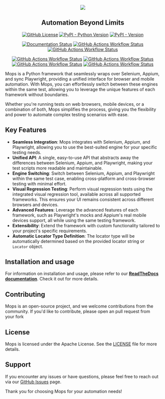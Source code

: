 <p align="center">
  <a href="https://mops.readthedocs.io"><img src="https://raw.githubusercontent.com/CustomEnv/mops/main/docs/source/_static/preview.png"></a>
</p>

<h2 align="center">Automation Beyond Limits</h2>

<p align="center">
    <a href="https://github.com/CustomEnv/mops/blob/master/LICENSE"><img alt="GitHub License" src="https://img.shields.io/github/license/CustomEnv/mops?logo=github&color=%234F2684&labelColor=%232E353B"></a>
    <a href="https://pypi.org/project/mops/"><img alt="PyPI - Python Version" src="https://img.shields.io/pypi/pyversions/mops?logo=pypi&labelColor=%232E353B"></a>
    <a href="https://pypi.org/project/mops/"><img alt="PyPI - Version" src="https://img.shields.io/pypi/v/mops?logo=pypi&labelColor=%232E353B"></a>
</p> 

<p align="center">
    <a href="https://mops.readthedocs.io"><img alt="Documentation Status" src="https://img.shields.io/readthedocs/mops?logo=readthedocs&labelColor=%232E353B&label=docs"></a>
    <a href="https://github.com/CustomEnv/mops/actions/workflows/static_tests.yml"><img alt="GitHub Actions Workflow Status" src="https://img.shields.io/github/actions/workflow/status/CustomEnv/mops/static_tests.yml?branch=master&logo=github&label=Unit%20Tests&labelColor=%232E353B"></a>
    <a href="https://github.com/CustomEnv/mops/actions/workflows/playwright_tests.yml"><img alt="GitHub Actions Workflow Status" src="https://img.shields.io/github/actions/workflow/status/CustomEnv/mops/playwright_tests.yml?branch=master&logo=github&label=Playwright%20Tests&labelColor=%232E353B"></a>
</p> 

<p align="center">
    <a href="https://github.com/CustomEnv/mops/actions/workflows/selenium_tests.yml"><img alt="GitHub Actions Workflow Status" src="https://img.shields.io/github/actions/workflow/status/CustomEnv/mops/selenium_tests.yml?branch=master&logo=github&label=Selenium%20Tests&labelColor=%232E353B"></a>
    <a href="https://github.com/CustomEnv/mops/actions/workflows/selenium_safari_tests.yml"><img alt="GitHub Actions Workflow Status" src="https://img.shields.io/github/actions/workflow/status/CustomEnv/mops/selenium_safari_tests.yml?branch=master&logo=github&label=Selenium%20Safari%20Tests&labelColor=%232E353B"></a>
    <a href="https://github.com/CustomEnv/mops/actions/workflows/appium_android_tests.yml"><img alt="GitHub Actions Workflow Status" src="https://img.shields.io/github/actions/workflow/status/CustomEnv/mops/appium_android_tests.yml?branch=master&logo=github&label=Android%20Tests&labelColor=%232E353B"></a>
    <a href="https://github.com/CustomEnv/mops/actions/workflows/appium_ios_tests.yml"><img alt="GitHub Actions Workflow Status" src="https://img.shields.io/github/actions/workflow/status/CustomEnv/mops/appium_ios_tests.yml?branch=master&logo=github&label=iOS%20Tests&labelColor=%232E353B"></a>
</p>


Mops is a Python framework that seamlessly wraps over Selenium, Appium, and sync Playwright,
providing a unified interface for browser and mobile automation. With Mops, you can effortlessly switch 
between these engines within the same test, allowing you to leverage the unique features of each framework without boundaries.

Whether you're running tests on web browsers, mobile devices, or a combination of both, Mops simplifies the 
process, giving you the flexibility and power to automate complex testing scenarios with ease.

## Key Features

- **Seamless Integration**: Mops integrates with Selenium, Appium, and Playwright, allowing you to use the best-suited engine for your specific testing needs.
- **Unified API**: A single, easy-to-use API that abstracts away the differences between Selenium, Appium, and Playwright, making your test scripts more readable and maintainable.
- **Engine Switching**: Switch between Selenium, Appium, and Playwright within the same test case, enabling cross-platform and cross-browser testing with minimal effort.
- **Visual Regression Testing**: Perform visual regression tests using the integrated visual regression tool, available across all supported frameworks. This ensures your UI remains consistent across different browsers and devices.
- **Advanced Features**: Leverage the advanced features of each framework, such as Playwright's mocks and Appium's real mobile devices support, all while using the same testing framework.
- **Extensibility**: Extend the framework with custom functionality tailored to your project's specific requirements.
- **Automatic Locator Type Definition**: The locator type will be automatically determined based on the provided locator string or `Locator` object.


## Installation and usage
For information on installation and usage, please refer to our **[ReadTheDocs documentation](https://mops.readthedocs.io)**. Check it out for more details.


## Contributing

Mops is an open-source project, and we welcome contributions from the community. If you'd like to contribute, please open an pull request from your fork

## License

Mops is licensed under the Apache License. See the [LICENSE](https://github.com/CustomEnv/mops/blob/master/LICENSE) file for more details.

## Support

If you encounter any issues or have questions, please feel free to reach out via our [GitHub Issues](https://github.com/CustomEnv/mops/issues) page.

Thank you for choosing Mops for your automation needs!
